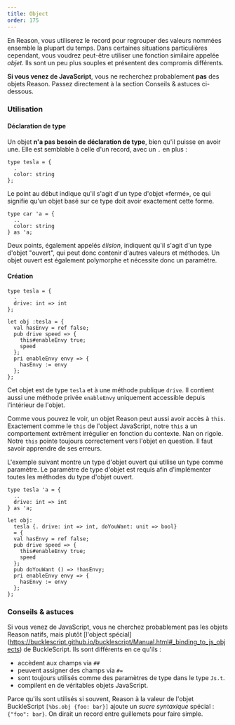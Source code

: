 ```yaml
---
title: Object
order: 175
---
```


En Reason, vous utiliserez le record pour regrouper des valeurs nommées ensemble la plupart du temps. Dans certaines situations particulières cependant, vous voudrez peut-être utiliser une fonction similaire appelée *objet*. Ils sont un peu plus souples et présentent des compromis différents.

**Si vous venez de JavaScript**, vous ne recherchez probablement **pas** des objets Reason. Passez directement à la section Conseils & astuces ci-dessous.

### Utilisation

#### Déclaration de type

Un objet **n'a pas besoin de déclaration de type**, bien qu'il puisse en avoir une. Elle est semblable à celle d'un record, avec un `.` en plus :

```reason
type tesla = {
  .
  color: string
};
```

Le point au début indique qu'il s'agit d'un type d'objet «fermé», ce qui signifie qu'un objet basé sur ce type doit avoir exactement cette forme.

```reason
type car 'a = {
  ..
  color: string
} as 'a;
```

Deux points, également appelés *élision*, indiquent qu'il s'agit d'un type d'objet "ouvert", qui peut donc contenir d'autres valeurs et méthodes. Un objet ouvert est également polymorphe et nécessite donc un paramètre.

#### Création

```reason
type tesla = {
  .
  drive: int => int
};

let obj :tesla = {
  val hasEnvy = ref false;
  pub drive speed => {
    this#enableEnvy true;
    speed
  };
  pri enableEnvy envy => {
    hasEnvy := envy
  };
};
```

Cet objet est de type `tesla` et à une méthode publique `drive`. Il contient aussi une méthode privée `enableEnvy` uniquement accessible depuis l'intérieur de l'objet.

Comme vous pouvez le voir, un objet Reason peut aussi avoir accès à `this`. Exactement comme le `this` de l'object JavaScript, notre `this` a un comportement extrêment irrégulier en fonction du contexte. Nan on rigole. Notre `this` pointe toujours correctement vers l'objet en question. Il faut savoir apprendre de ses erreurs.

L'exemple suivant montre un type d'objet ouvert qui utilise un type comme paramètre. Le paramètre de type d'objet est requis afin d'implémenter toutes les méthodes du type d'objet ouvert.

```reason
type tesla 'a = {
  ..
  drive: int => int
} as 'a;

let obj:
  tesla {. drive: int => int, doYouWant: unit => bool}
  = {
  val hasEnvy = ref false;
  pub drive speed => {
    this#enableEnvy true;
    speed
  };
  pub doYouWant () => !hasEnvy;
  pri enableEnvy envy => {
    hasEnvy := envy
  };
};
```

### Conseils & astuces

Si vous venez de JavaScript, vous ne cherchez probablement pas les objets Reason natifs, mais plutôt [l'object spécial] (https://bucklescript.github.io/bucklescript/Manual.html#_binding_to_js_objects) de BuckleScript. Ils sont différents en ce qu'ils :

- accèdent aux champs via `##`
- peuvent assigner des champs via `#=`
- sont toujours utilisés comme des paramètres de type dans le type `Js.t`.
- compilent en de véritables objets JavaScript.

Parce qu'ils sont utilisés si souvent, Reason à la valeur de l'objet BuckleScript `[%bs.obj {foo: bar}]` ajoute un *sucre syntaxique* spécial : `{"foo": bar}`. On dirait un record entre guillemets pour faire simple.
